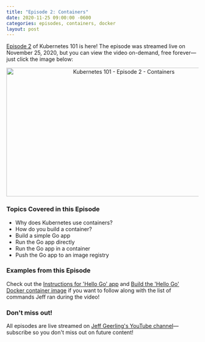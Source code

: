 ```yaml
---
title: "Episode 2: Containers"
date: 2020-11-25 09:00:00 -0600
categories: episodes, containers, docker
layout: post
---
```

[Episode 2](https://www.youtube.com/watch?v=AHDrejEv0SM) of Kubernetes 101 is here! The episode was streamed live on November 25, 2020, but you can view the video on-demand, free forever—just click the image below:

<div style="text-align: center;" class="thumb-wrapper">
  <a href="https://www.youtube.com/watch?v=AHDrejEv0SM">
    <img src="/assets/images/episode-02.jpg" width="600" height="338" alt="Kubernetes 101 - Episode 2 - Containers" class="parent-img-responsive"><span></span>
  </a>
</div>

### Topics Covered in this Episode

  - Why does Kubernetes use containers?
  - How do you build a container?
  - Build a simple Go app
  - Run the Go app directly
  - Run the Go app in a container
  - Push the Go app to an image registry

### Examples from this Episode

Check out the [Instructions for 'Hello Go' app](https://github.com/geerlingguy/kubernetes-101/tree/master/episode-02#instructions-for-hello-go-app) and [Build the 'Hello Go' Docker container image](https://github.com/geerlingguy/kubernetes-101/tree/master/episode-02#build-the-hello-go-docker-container-image) if you want to follow along with the list of commands Jeff ran during the video!

### Don't miss out!

All episodes are live streamed on [Jeff Geerling's YouTube channel](https://www.youtube.com/c/JeffGeerling)—subscribe so you don't miss out on future content!
